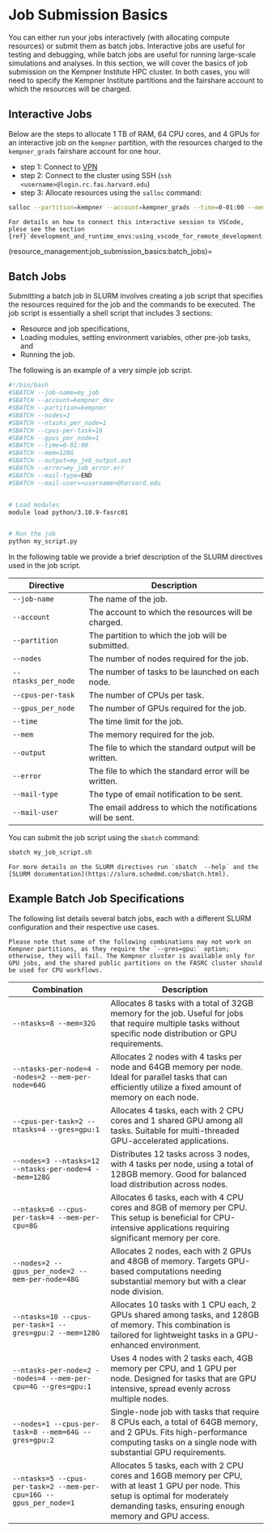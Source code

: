 # Job Submission Basics

You can either run your jobs interactively (with allocating compute resources) or submit them as batch jobs. Interactive jobs are useful for testing and debugging, while batch jobs are useful for running large-scale simulations and analyses. In this section, we will cover the basics of job submission on the Kempner Institute HPC cluster. In both cases, you will need to specify the Kempner Institute partitions and the fairshare account to which the resources will be charged.


## Interactive Jobs

Below are the steps to allocate 1 TB of RAM, 64 CPU cores, and 4 GPUs for an interactive job on the `kempner` partition, with the resources charged to the `kempner_grads` fairshare account for one hour.

- step 1: Connect to [VPN](https://docs.rc.fas.harvard.edu/kb/vpn-setup/)
- step 2: Connect to the cluster using SSH (`ssh <username>@login.rc.fas.harvard.edu`)
- step 3: Allocate resources using the `salloc` command:

```bash
salloc --partition=kempner --account=kempner_grads --time=0-01:00 --mem=1000G --gres=gpu:4 --cpus-per-task=64
```

```{seealso}
For details on how to connect this interactive session to VSCode, plese see the section {ref}`development_and_runtime_envs:using_vscode_for_remote_development:compute_node`.
```

(resource_management:job_submission_basics:batch_jobs)=
## Batch Jobs

Submitting a batch job in SLURM involves creating a job script that specifies the resources required for the job and the commands to be executed. The job script is essentially a shell script that includes 3 sections:

- Resource and job specifications, 
- Loading modules, setting environment variables, other pre-job tasks, and
- Running the job.

The following is an example of a very simple job script.

```bash
#!/bin/bash
#SBATCH --job-name=my_job
#SBATCH --account=kempner_dev
#SBATCH --partition=kempner
#SBATCH --nodes=1
#SBATCH --ntasks_per_node=1
#SBATCH --cpus-per-task=16
#SBATCH --gpus_per_node=1
#SBATCH --time=0-01:00
#SBATCH --mem=128G
#SBATCH --output=my_job_output.out
#SBATCH --error=my_job_error.err
#SBATCH --mail-type=END
#SBATCH --mail-user=<username>@harvard.edu


# Load modules
module load python/3.10.9-fasrc01 


# Run the job
python my_script.py
```
In the following table we provide a brief description of the SLURM directives used in the job script.

| Directive | Description |
|-----------|-------------|
| `--job-name` | The name of the job. |
| `--account` | The account to which the resources will be charged. |
| `--partition` | The partition to which the job will be submitted. |
| `--nodes` | The number of nodes required for the job. |
| `--ntasks_per_node` | The number of tasks to be launched on each node. |
| `--cpus-per-task` | The number of CPUs per task. |
| `--gpus_per_node` | The number of GPUs required for the job. |
| `--time` | The time limit for the job. |
| `--mem` | The memory required for the job. |
| `--output` | The file to which the standard output will be written. |
| `--error` | The file to which the standard error will be written. |
| `--mail-type` | The type of email notification to be sent. |
| `--mail-user` | The email address to which the notifications will be sent. |


You can submit the job script using the `sbatch` command:

```bash
sbatch my_job_script.sh
```

```{seealso}
For more details on the SLURM directives run `sbatch  --help` and the [SLURM documentation](https://slurm.schedmd.com/sbatch.html).
```

## Example Batch Job Specifications 

The following list details several batch jobs, each with a different SLURM configuration and their respective use cases.

```{warning}
Please note that some of the following combinations may not work on Kempner partitions, as they require the `--gres=gpu:` option; otherwise, they will fail. The Kempner cluster is available only for GPU jobs, and the shared public partitions on the FASRC cluster should be used for CPU workflows.
```

| Combination | Description |
|-------------|-------------|
| `--ntasks=8 --mem=32G` | Allocates 8 tasks with a total of 32GB memory for the job. Useful for jobs that require multiple tasks without specific node distribution or GPU requirements. |
| `--ntasks-per-node=4 --nodes=2 --mem-per-node=64G` | Allocates 2 nodes with 4 tasks per node and 64GB memory per node. Ideal for parallel tasks that can efficiently utilize a fixed amount of memory on each node. |
| `--cpus-per-task=2 --ntasks=4 --gres=gpu:1` | Allocates 4 tasks, each with 2 CPU cores and 1 shared GPU among all tasks. Suitable for multi-threaded GPU-accelerated applications. |
| `--nodes=3 --ntasks=12 --ntasks-per-node=4 --mem=128G` | Distributes 12 tasks across 3 nodes, with 4 tasks per node, using a total of 128GB memory. Good for balanced load distribution across nodes. |
| `--ntasks=6 --cpus-per-task=4 --mem-per-cpu=8G` | Allocates 6 tasks, each with 4 CPU cores and 8GB of memory per CPU. This setup is beneficial for CPU-intensive applications requiring significant memory per core. |
| `--nodes=2 --gpus_per_node=2 --mem-per-node=48G` | Allocates 2 nodes, each with 2 GPUs and 48GB of memory. Targets GPU-based computations needing substantial memory but with a clear node division. |
| `--ntasks=10 --cpus-per-task=1 --gres=gpu:2 --mem=128G` | Allocates 10 tasks with 1 CPU each, 2 GPUs shared among tasks, and 128GB of memory. This combination is tailored for lightweight tasks in a GPU-enhanced environment. |
| `--ntasks-per-node=2 --nodes=4 --mem-per-cpu=4G --gres=gpu:1` | Uses 4 nodes with 2 tasks each, 4GB memory per CPU, and 1 GPU per node. Designed for tasks that are GPU intensive, spread evenly across multiple nodes. |
| `--nodes=1 --cpus-per-task=8 --mem=64G --gres=gpu:2` | Single-node job with tasks that require 8 CPUs each, a total of 64GB memory, and 2 GPUs. Fits high-performance computing tasks on a single node with substantial GPU requirements. |
| `--ntasks=5 --cpus-per-task=2 --mem-per-cpu=16G --gpus_per_node=1` | Allocates 5 tasks, each with 2 CPU cores and 16GB memory per CPU, with at least 1 GPU per node. This setup is optimal for moderately demanding tasks, ensuring enough memory and GPU access. |












